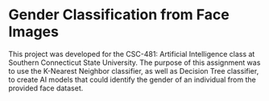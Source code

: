 # Gender Classification from Face Images

This project was developed for the CSC-481: Artificial Intelligence class at Southern Connecticut State University. The purpose of this assignment was to use the K-Nearest Neighbor classifier, as well as Decision Tree classifier, to create AI models that could identify the gender of an individual from the provided face dataset.
